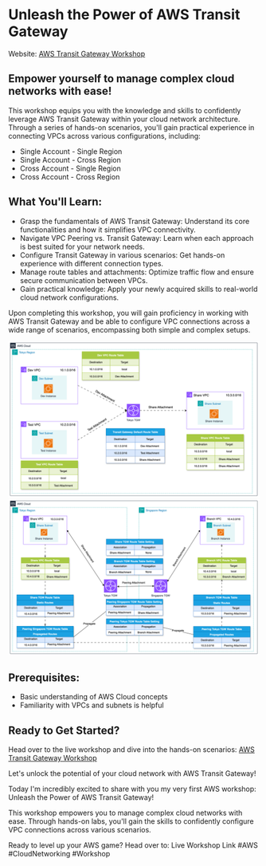# Unleash the Power of AWS Transit Gateway
Website: [AWS Transit Gateway Workshop](https://nvquynh29.github.io/aws-transit-gateway-workshop)

## Empower yourself to manage complex cloud networks with ease!

This workshop equips you with the knowledge and skills to confidently leverage AWS Transit Gateway within your cloud network architecture. Through a series of hands-on scenarios, you'll gain practical experience in connecting VPCs across various configurations, including:

- Single Account - Single Region
- Single Account - Cross Region
- Cross Account - Single Region
- Cross Account - Cross Region

## What You'll Learn:

- Grasp the fundamentals of AWS Transit Gateway: Understand its core functionalities and how it simplifies VPC connectivity.
- Navigate VPC Peering vs. Transit Gateway: Learn when each approach is best suited for your network needs.
- Configure Transit Gateway in various scenarios: Get hands-on experience with different connection types.
- Manage route tables and attachments: Optimize traffic flow and ensure secure communication between VPCs.
- Gain practical knowledge: Apply your newly acquired skills to real-world cloud network configurations.

Upon completing this workshop, you will gain proficiency in working with AWS Transit Gateway and be able to configure VPC connections across a wide range of scenarios, encompassing both simple and complex setups.

![Simple Network Configuration](static/images/3-single-account-single-region/single_account_single_region.svg)
![Complex Network Configuration](static/images/4-single-account-cross-region/single_account_cross_region.svg)

## Prerequisites:

- Basic understanding of AWS Cloud concepts
- Familiarity with VPCs and subnets is helpful

## Ready to Get Started?

Head over to the live workshop and dive into the hands-on scenarios: [AWS Transit Gateway Workshop](https://nvquynh29.github.io/aws-transit-gateway-workshop)

Let's unlock the potential of your cloud network with AWS Transit Gateway!



Today I'm incredibly excited to share with you my very first AWS workshop: Unleash the Power of AWS Transit Gateway!

This workshop empowers you to manage complex cloud networks with ease. Through hands-on labs, you'll gain the skills to confidently configure VPC connections across various scenarios.

Ready to level up your AWS game? Head over to: Live Workshop Link  #AWS #CloudNetworking #Workshop